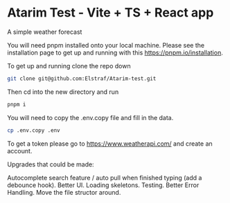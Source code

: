 # Atarim Test - Vite + TS + React app

A simple weather forecast

You will need pnpm installed onto your local machine. Please see the installation page to get up and running with this https://pnpm.io/installation.

To get up and running clone the repo down

```bash
git clone git@github.com:Elstraf/Atarim-test.git
```

Then cd into the new directory and run

```bash
pnpm i
```

You will need to copy the .env.copy file and fill in the data.

```bash
cp .env.copy .env
```

To get a token please go to https://www.weatherapi.com/ and create an account.


Upgrades that could be made:

Autocomplete search feature / auto pull when finished typing (add a debounce hook).
Better UI.
Loading skeletons.
Testing.
Better Error Handling.
Move the file structor around.
